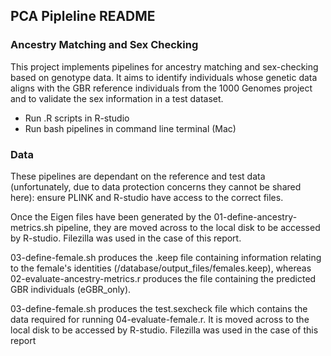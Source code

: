 ## PCA Pipleline README

### Ancestry Matching and Sex Checking
This project implements pipelines for ancestry matching and sex-checking based on genotype data. It aims to identify individuals whose genetic data aligns with the GBR reference individuals from the 1000 Genomes project and to validate the sex information in a test dataset.
- Run .R scripts in R-studio
- Run bash pipelines in command line terminal (Mac)
### Data
These pipelines are dependant on the reference and test data (unfortunately, due to data protection concerns they cannot be shared here): ensure PLINK and R-studio have access to the correct files. 

Once the Eigen files have been generated by the 01-define-ancestry-metrics.sh pipeline, they are moved across to the local disk to be accessed by R-studio. Filezilla was used in the case of this report. 

03-define-female.sh produces the .keep file containing information relating to the female's identities (/database/output_files/females.keep), whereas 02-evaluate-ancestry-metrics.r produces the file containing the predicted GBR individuals (eGBR_only).

03-define-female.sh produces the test.sexcheck file which contains the data required for running 04-evaluate-female.r. It is moved across to the local disk to be accessed by R-studio. Filezilla was used in the case of this report
